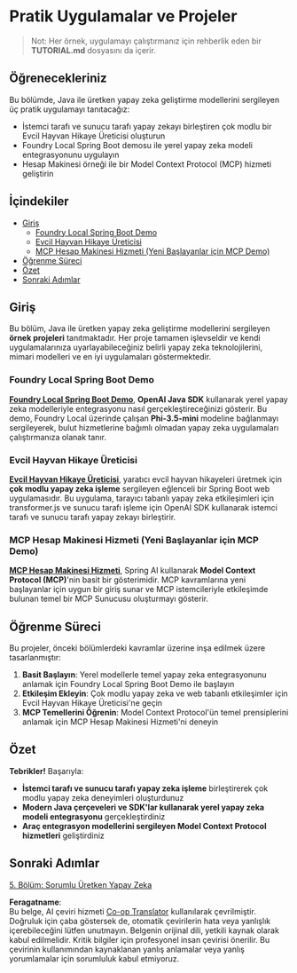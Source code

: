 <!--
CO_OP_TRANSLATOR_METADATA:
{
  "original_hash": "da1b6d87b8a73306b29f9a1bdd681221",
  "translation_date": "2025-07-21T18:11:51+00:00",
  "source_file": "04-PracticalSamples/README.md",
  "language_code": "tr"
}
-->
# Pratik Uygulamalar ve Projeler

> Not: Her örnek, uygulamayı çalıştırmanız için rehberlik eden bir **TUTORIAL.md** dosyasını da içerir.

## Öğrenecekleriniz
Bu bölümde, Java ile üretken yapay zeka geliştirme modellerini sergileyen üç pratik uygulamayı tanıtacağız:
- İstemci tarafı ve sunucu tarafı yapay zekayı birleştiren çok modlu bir Evcil Hayvan Hikaye Üreticisi oluşturun
- Foundry Local Spring Boot demosu ile yerel yapay zeka modeli entegrasyonunu uygulayın
- Hesap Makinesi örneği ile bir Model Context Protocol (MCP) hizmeti geliştirin

## İçindekiler

- [Giriş](../../../04-PracticalSamples)
  - [Foundry Local Spring Boot Demo](../../../04-PracticalSamples)
  - [Evcil Hayvan Hikaye Üreticisi](../../../04-PracticalSamples)
  - [MCP Hesap Makinesi Hizmeti (Yeni Başlayanlar için MCP Demo)](../../../04-PracticalSamples)
- [Öğrenme Süreci](../../../04-PracticalSamples)
- [Özet](../../../04-PracticalSamples)
- [Sonraki Adımlar](../../../04-PracticalSamples)

## Giriş

Bu bölüm, Java ile üretken yapay zeka geliştirme modellerini sergileyen **örnek projeleri** tanıtmaktadır. Her proje tamamen işlevseldir ve kendi uygulamalarınıza uyarlayabileceğiniz belirli yapay zeka teknolojilerini, mimari modelleri ve en iyi uygulamaları göstermektedir.

### Foundry Local Spring Boot Demo

**[Foundry Local Spring Boot Demo](foundrylocal/README.md)**, **OpenAI Java SDK** kullanarak yerel yapay zeka modelleriyle entegrasyonu nasıl gerçekleştireceğinizi gösterir. Bu demo, Foundry Local üzerinde çalışan **Phi-3.5-mini** modeline bağlanmayı sergileyerek, bulut hizmetlerine bağımlı olmadan yapay zeka uygulamaları çalıştırmanıza olanak tanır.

### Evcil Hayvan Hikaye Üreticisi

**[Evcil Hayvan Hikaye Üreticisi](petstory/README.md)**, yaratıcı evcil hayvan hikayeleri üretmek için **çok modlu yapay zeka işleme** sergileyen eğlenceli bir Spring Boot web uygulamasıdır. Bu uygulama, tarayıcı tabanlı yapay zeka etkileşimleri için transformer.js ve sunucu tarafı işleme için OpenAI SDK kullanarak istemci tarafı ve sunucu tarafı yapay zekayı birleştirir.

### MCP Hesap Makinesi Hizmeti (Yeni Başlayanlar için MCP Demo)

**[MCP Hesap Makinesi Hizmeti](mcp/calculator/README.md)**, Spring AI kullanarak **Model Context Protocol (MCP)**'nin basit bir gösterimidir. MCP kavramlarına yeni başlayanlar için uygun bir giriş sunar ve MCP istemcileriyle etkileşimde bulunan temel bir MCP Sunucusu oluşturmayı gösterir.

## Öğrenme Süreci

Bu projeler, önceki bölümlerdeki kavramlar üzerine inşa edilmek üzere tasarlanmıştır:

1. **Basit Başlayın**: Yerel modellerle temel yapay zeka entegrasyonunu anlamak için Foundry Local Spring Boot Demo ile başlayın
2. **Etkileşim Ekleyin**: Çok modlu yapay zeka ve web tabanlı etkileşimler için Evcil Hayvan Hikaye Üreticisi'ne geçin
3. **MCP Temellerini Öğrenin**: Model Context Protocol'ün temel prensiplerini anlamak için MCP Hesap Makinesi Hizmeti'ni deneyin

## Özet

**Tebrikler!** Başarıyla:

- **İstemci tarafı ve sunucu tarafı yapay zeka işleme** birleştirerek çok modlu yapay zeka deneyimleri oluşturdunuz
- **Modern Java çerçeveleri ve SDK'lar kullanarak yerel yapay zeka modeli entegrasyonu** gerçekleştirdiniz
- **Araç entegrasyon modellerini sergileyen Model Context Protocol hizmetleri** geliştirdiniz

## Sonraki Adımlar

[5. Bölüm: Sorumlu Üretken Yapay Zeka](../05-ResponsibleGenAI/README.md)

**Feragatname**:  
Bu belge, AI çeviri hizmeti [Co-op Translator](https://github.com/Azure/co-op-translator) kullanılarak çevrilmiştir. Doğruluk için çaba göstersek de, otomatik çevirilerin hata veya yanlışlık içerebileceğini lütfen unutmayın. Belgenin orijinal dili, yetkili kaynak olarak kabul edilmelidir. Kritik bilgiler için profesyonel insan çevirisi önerilir. Bu çevirinin kullanımından kaynaklanan yanlış anlamalar veya yanlış yorumlamalar için sorumluluk kabul etmiyoruz.